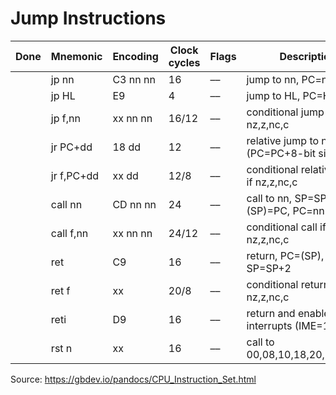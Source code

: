# Jump Instructions

| **Done** | **Mnemonic** | **Encoding** | **Clock cycles** | **Flags** | **Description**                          |
|----------|--------------|--------------|------------------|-----------|------------------------------------------|
|          | jp   nn      | C3 nn nn     | 16               | ––        | jump to nn, PC=nn                        |
|          | jp   HL      | E9           | 4                | ––        | jump to HL, PC=HL                        |
|          | jp   f,nn    | xx nn nn     | 16/12            | ––        | conditional jump if nz,z,nc,c            |
|          | jr   PC+dd   | 18 dd        | 12               | ––        | relative jump to nn (PC=PC+8-bit signed) |
|          | jr   f,PC+dd | xx dd        | 12/8             | ––        | conditional relative jump if nz,z,nc,c   |
|          | call nn      | CD nn nn     | 24               | ––        | call to nn, SP=SP-2, (SP)=PC, PC=nn      |
|          | call f,nn    | xx nn nn     | 24/12            | ––        | conditional call if nz,z,nc,c            |
|          | ret          | C9           | 16               | ––        | return, PC=(SP), SP=SP+2                 |
|          | ret  f       | xx           | 20/8             | ––        | conditional return if nz,z,nc,c          |
|          | reti         | D9           | 16               | ––        | return and enable interrupts (IME=1)     |
|          | rst  n       | xx           | 16               | ––        | call to 00,08,10,18,20,28,30,38          |

Source: https://gbdev.io/pandocs/CPU_Instruction_Set.html